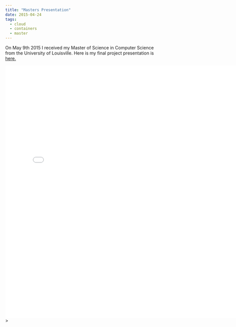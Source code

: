 ```yaml
---
title: "Masters Presentation"
date: 2015-04-24
tags:
  - cloud
  - containers
  - master
---
```


On May 9th 2015 I received my Master of Science in Computer Science from the University of Louisville. 
Here is my final project presentation is [here.](https://prezi.com/fg1szrsl15c8/james-strong-master-final-presentation)

<embed src="/pdf/master.pdf" type="application/pdf" width="775px" height="800px">>